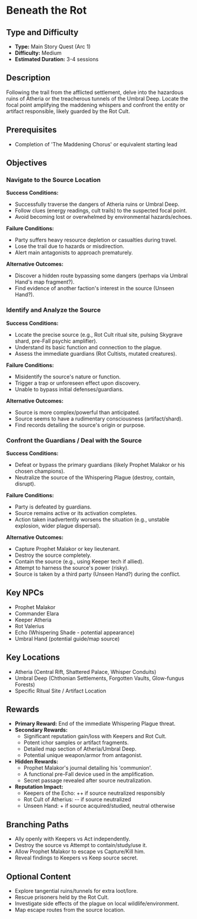 # Beneath the Rot

## Type and Difficulty
- **Type:** Main Story Quest (Arc 1)
- **Difficulty:** Medium
- **Estimated Duration:** 3-4 sessions

## Description
Following the trail from the afflicted settlement, delve into the hazardous ruins of Atheria or the treacherous tunnels of the Umbral Deep. Locate the focal point amplifying the maddening whispers and confront the entity or artifact responsible, likely guarded by the Rot Cult.

## Prerequisites
- Completion of 'The Maddening Chorus' or equivalent starting lead

## Objectives
### Navigate to the Source Location

**Success Conditions:**
- Successfully traverse the dangers of Atheria ruins or Umbral Deep.
- Follow clues (energy readings, cult trails) to the suspected focal point.
- Avoid becoming lost or overwhelmed by environmental hazards/echoes.

**Failure Conditions:**
- Party suffers heavy resource depletion or casualties during travel.
- Lose the trail due to hazards or misdirection.
- Alert main antagonists to approach prematurely.

**Alternative Outcomes:**
- Discover a hidden route bypassing some dangers (perhaps via Umbral Hand's map fragment?).
- Find evidence of another faction's interest in the source (Unseen Hand?).
### Identify and Analyze the Source

**Success Conditions:**
- Locate the precise source (e.g., Rot Cult ritual site, pulsing Skygrave shard, pre-Fall psychic amplifier).
- Understand its basic function and connection to the plague.
- Assess the immediate guardians (Rot Cultists, mutated creatures).

**Failure Conditions:**
- Misidentify the source's nature or function.
- Trigger a trap or unforeseen effect upon discovery.
- Unable to bypass initial defenses/guardians.

**Alternative Outcomes:**
- Source is more complex/powerful than anticipated.
- Source seems to have a rudimentary consciousness (artifact/shard).
- Find records detailing the source's origin or purpose.
### Confront the Guardians / Deal with the Source

**Success Conditions:**
- Defeat or bypass the primary guardians (likely Prophet Malakor or his chosen champions).
- Neutralize the source of the Whispering Plague (destroy, contain, disrupt).

**Failure Conditions:**
- Party is defeated by guardians.
- Source remains active or its activation completes.
- Action taken inadvertently worsens the situation (e.g., unstable explosion, wider plague dispersal).

**Alternative Outcomes:**
- Capture Prophet Malakor or key lieutenant.
- Destroy the source completely.
- Contain the source (e.g., using Keeper tech if allied).
- Attempt to harness the source's power (risky).
- Source is taken by a third party (Unseen Hand?) during the conflict.

## Key NPCs
- Prophet Malakor
- Commander Elara
- Keeper Atheria
- Rot Valerius
- Echo (Whispering Shade - potential appearance)
- Umbral Hand (potential guide/map source)

## Key Locations
- Atheria (Central Rift, Shattered Palace, Whisper Conduits)
- Umbral Deep (Chthonian Settlements, Forgotten Vaults, Glow-fungus Forests)
- Specific Ritual Site / Artifact Location

## Rewards
- **Primary Reward:** End of the immediate Whispering Plague threat.
- **Secondary Rewards:**
  - Significant reputation gain/loss with Keepers and Rot Cult.
  - Potent ichor samples or artifact fragments.
  - Detailed map section of Atheria/Umbral Deep.
  - Potential unique weapon/armor from antagonist.
- **Hidden Rewards:**
  - Prophet Malakor's journal detailing his 'communion'.
  - A functional pre-Fall device used in the amplification.
  - Secret passage revealed after source neutralization.
- **Reputation Impact:**
  - Keepers of the Echo: ++ if source neutralized responsibly
  - Rot Cult of Atherius: -- if source neutralized
  - Unseen Hand: + if source acquired/studied, neutral otherwise

## Branching Paths
- Ally openly with Keepers vs Act independently.
- Destroy the source vs Attempt to contain/study/use it.
- Allow Prophet Malakor to escape vs Capture/Kill him.
- Reveal findings to Keepers vs Keep source secret.

## Optional Content
- Explore tangential ruins/tunnels for extra loot/lore.
- Rescue prisoners held by the Rot Cult.
- Investigate side effects of the plague on local wildlife/environment.
- Map escape routes from the source location.
